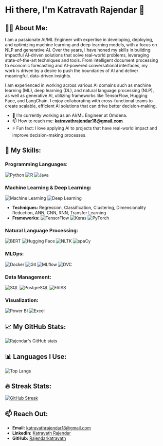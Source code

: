 # Hi there, I'm Katravath Rajendar 👋 

## 👨‍💻 About Me:
I am a passionate AI/ML Engineer with expertise in developing, deploying, and optimizing machine learning and deep learning models, with a focus on NLP and generative AI. Over the years, I have honed my skills in building impactful AI-driven solutions that solve real-world problems, leveraging state-of-the-art techniques and tools. From intelligent document processing to economic forecasting and AI-powered conversational interfaces, my work is driven by a desire to push the boundaries of AI and deliver meaningful, data-driven insights.

I am experienced in working across various AI domains such as machine learning (ML), deep learning (DL), and natural language processing (NLP), as well as generative AI, utilizing frameworks like TensorFlow, Hugging Face, and LangChain. I enjoy collaborating with cross-functional teams to create scalable, efficient AI solutions that can drive better decision-making.

- 🔭 I’m currently working as an AI/ML Engineer at Omdena.
- 📫 How to reach me: **katravathrajendar18@gmail.com**
- ⚡ Fun fact: I love applying AI to projects that have real-world impact and improve decision-making processes.

## 🚀 My Skills:

### Programming Languages:
![Python](https://img.shields.io/badge/-Python-333?style=flat&logo=python)
![R](https://img.shields.io/badge/-R-276DC3?style=flat&logo=r)
![Java](https://img.shields.io/badge/-Java-007396?style=flat&logo=java)

### Machine Learning & Deep Learning:
![Machine Learning](https://img.shields.io/badge/-Machine%20Learning-333?style=flat&logo=scikit-learn)
![Deep Learning](https://img.shields.io/badge/-Deep%20Learning-333?style=flat&logo=tensorflow)

- **Techniques:** Regression, Classification, Clustering, Dimensionality Reduction, ANN, CNN, RNN, Transfer Learning
- **Frameworks:** 
  ![TensorFlow](https://img.shields.io/badge/-TensorFlow-FF6F00?style=flat&logo=tensorflow)
  ![Keras](https://img.shields.io/badge/-Keras-D00000?style=flat&logo=keras)
  ![PyTorch](https://img.shields.io/badge/-PyTorch-EE4C2C?style=flat&logo=pytorch)

### Natural Language Processing:
![BERT](https://img.shields.io/badge/-BERT-333?style=flat&logo=bert)
![Hugging Face](https://img.shields.io/badge/-Hugging%20Face-FD2E51?style=flat&logo=huggingface)
![NLTK](https://img.shields.io/badge/-NLTK-007396?style=flat&logo=python)
![spaCy](https://img.shields.io/badge/-spaCy-09A3D5?style=flat&logo=spacy)

### MLOps:
![Docker](https://img.shields.io/badge/-Docker-2496ED?style=flat&logo=docker)
![Git](https://img.shields.io/badge/-Git-F05032?style=flat&logo=git)
![MLflow](https://img.shields.io/badge/-MLflow-0194E2?style=flat&logo=mlflow)
![DVC](https://img.shields.io/badge/-DVC-945DD6?style=flat&logo=dvc)

### Data Management:
![SQL](https://img.shields.io/badge/-SQL-4479A1?style=flat&logo=postgresql)
![PostgreSQL](https://img.shields.io/badge/-PostgreSQL-336791?style=flat&logo=postgresql)
![FAISS](https://img.shields.io/badge/-FAISS-333?style=flat&logo=faiss)

### Visualization:
![Power BI](https://img.shields.io/badge/-Power%20BI-F2C811?style=flat&logo=powerbi)
![Excel](https://img.shields.io/badge/-Excel-217346?style=flat&logo=microsoft-excel)

## 📈 My GitHub Stats:
![Rajendar's GitHub stats](https://github-readme-stats.vercel.app/api?username=Rajendarkatravath&show_icons=true&theme=radical)

## 📊 Languages I Use:
![Top Langs](https://github-readme-stats.vercel.app/api/top-langs/?username=Rajendarkatravath&layout=compact)

## 🔥 Streak Stats:
[![GitHub Streak](https://streak-stats.demolab.com/?user=Rajendarkatravath&theme=radical)](https://git.io/streak-stats)

## 📫 Reach Out:
- **Email:** katravathrajendar18@gmail.com
- **LinkedIn:** [Katravath Rajendar](https://www.linkedin.com/in/katravath-rajendar)
- **GitHub:** [Rajendarkatravath](https://github.com/Rajendarkatravath)


